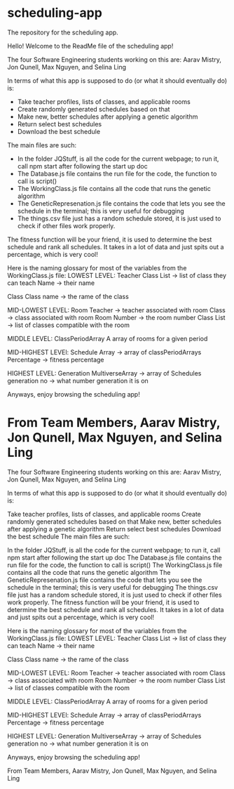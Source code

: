 # scheduling-app
The repository for the scheduling app.

Hello! Welcome to the ReadMe file of the scheduling app!

The four Software Engineering students working on this are:
Aarav Mistry, Jon Qunell, Max Nguyen, and Selina Ling

In terms of what this app is supposed to do (or what it should eventually do) is:
  - Take teacher profiles, lists of classes, and applicable rooms
  - Create randomly generated schedules based on that
  - Make new, better schedules after applying a genetic algorithm
  - Return select best schedules
  - Download the best schedule
  
The main files are such:
  - In the folder JQStuff, is all the code for the current webpage; to run it, call npm start after following the start up doc
  - The Database.js file contains the run file for the code, the function to call is script()
  - The WorkingClass.js file contains all the code that runs the genetic algorithm
  - The GeneticRepresenation.js file contains the code that lets you see the schedule in the terminal; this is very useful for debugging
  - The things.csv file just has a random schedule stored, it is just used to check if other files work properly.

The fitness function will be your friend, it is used to determine the best schedule and rank all schedules.
It takes in a lot of data and just spits out a percentage, which is very cool!

Here is the naming glossary for most of the variables from the WorkingClass.js file:
LOWEST LEVEL:
Teacher
	Class List → list of class they can teach
	Name → their name

Class
	Class name → the rame of the class

MID-LOWEST LEVEL:
Room
	Teacher → teacher associated with room
	Class → class associated with room
	Room Number → the room number
	Class List → list of classes compatible with the room

MIDDLE LEVEL:
ClassPeriodArray
	A array of rooms for a given period

MID-HIGHEST LEVEl:
Schedule
	Array → array of classPeriodArrays
	Percentage → fitness percentage

HIGHEST LEVEL:
Generation
	MultiverseArray → array of Schedules
	generation no → what number generation it is on


Anyways, enjoy browsing the scheduling app!

From Team Members,
Aarav Mistry, Jon Qunell, Max Nguyen, and Selina Ling
=======
The four Software Engineering students working on this are: Aarav Mistry, Jon Qunell, Max Nguyen, and Selina Ling

In terms of what this app is supposed to do (or what it should eventually do) is:

Take teacher profiles, lists of classes, and applicable rooms
Create randomly generated schedules based on that
Make new, better schedules after applying a genetic algorithm
Return select best schedules
Download the best schedule
The main files are such:

In the folder JQStuff, is all the code for the current webpage; to run it, call npm start after following the start up doc
The Database.js file contains the run file for the code, the function to call is script()
The WorkingClass.js file contains all the code that runs the genetic algorithm
The GeneticRepresenation.js file contains the code that lets you see the schedule in the terminal; this is very useful for debugging
The things.csv file just has a random schedule stored, it is just used to check if other files work properly.
The fitness function will be your friend, it is used to determine the best schedule and rank all schedules. It takes in a lot of data and just spits out a percentage, which is very cool!

Here is the naming glossary for most of the variables from the WorkingClass.js file: 
LOWEST LEVEL: Teacher Class List → list of class they can teach Name → their name

Class Class name → the rame of the class

MID-LOWEST LEVEL: Room Teacher → teacher associated with room Class → class associated with room Room Number → the room number Class List → list of classes compatible with the room

MIDDLE LEVEL: ClassPeriodArray A array of rooms for a given period

MID-HIGHEST LEVEl: Schedule Array → array of classPeriodArrays Percentage → fitness percentage

HIGHEST LEVEL: Generation MultiverseArray → array of Schedules generation no → what number generation it is on

Anyways, enjoy browsing the scheduling app!

From Team Members, Aarav Mistry, Jon Qunell, Max Nguyen, and Selina Ling
